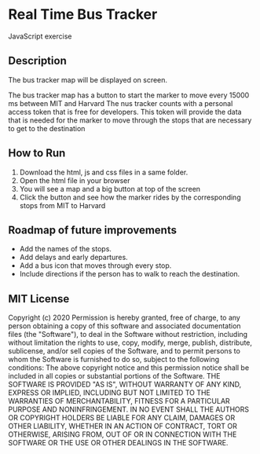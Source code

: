 # Real Time Bus Tracker
JavaScript exercise
<h2> Description </h2>
<p> The bus tracker map will be displayed on screen. </p>
<p> The bus tracker map has a button to start the marker to move every 15000 ms between MIT and Harvard  </p?
<p> The nus tracker counts with a personal access token that is free for developers. This token will provide the data that is needed for the marker to move through the stops that are necessary to get to the destination </p>
<h2> How to Run </h2>
<ol>
<li> Download the html, js and css files in a same folder.</li> 
<li> Open the html file in your browser </li>
<li> You will see a map and a big button at top of the screen </li>
<li> Click the button and see how the marker rides by the corresponding stops from MIT to Harvard </li>
</ol>

<h2> Roadmap of future improvements </h2>
<ul>
<li> Add the names of the stops. </li>
<li> Add delays and early departures. </li> 
<li> Add a bus icon that moves through every stop. </li>
<li> Include directions if the person has to walk to reach the destination. </li>
</ul>

<h2>MIT License</h2>
<p>Copyright (c) 2020 Permission is hereby granted, free of charge, to any person obtaining a copy of this software and associated documentation files (the "Software"), to deal in the Software without restriction, including without limitation the rights to use, copy, modify, merge, publish, distribute, sublicense, and/or sell copies of the Software, and to permit persons to whom the Software is furnished to do so, subject to the following conditions: The above copyright notice and this permission notice shall be included in all copies or substantial portions of the Software. THE SOFTWARE IS PROVIDED "AS IS", WITHOUT WARRANTY OF ANY KIND, EXPRESS OR IMPLIED, INCLUDING BUT NOT LIMITED TO THE WARRANTIES OF MERCHANTABILITY, FITNESS FOR A PARTICULAR PURPOSE AND NONINFRINGEMENT. IN NO EVENT SHALL THE AUTHORS OR COPYRIGHT HOLDERS BE LIABLE FOR ANY CLAIM, DAMAGES OR OTHER LIABILITY, WHETHER IN AN ACTION OF CONTRACT, TORT OR OTHERWISE, ARISING FROM, OUT OF OR IN CONNECTION WITH THE SOFTWARE OR THE USE OR OTHER DEALINGS IN THE SOFTWARE.</p>

